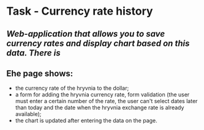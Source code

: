 Task - Currency rate history
=====================
***Web-application that allows you to save currency rates and display chart based on this data. There is***
---
Еhe page shows:
---
* the currency rate of the hryvnia to the dollar; 
* a form for adding the hryvnia currency rate, form validation (the user must enter a certain number of the rate, the user can't select dates later than today and the date when the hryvnia exchange rate is already available);
* the chart is updated after entering the data on the page.
